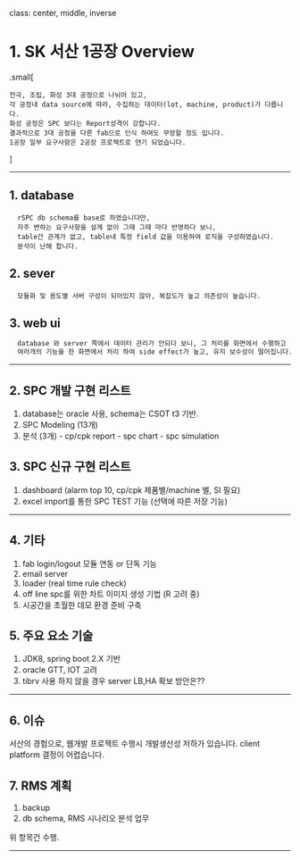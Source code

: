 class: center, middle, inverse

# 1. SK 서산 1공장 Overview

.small[
```terminal
전극, 조립, 화성 3대 공정으로 나뉘어 있고,
각 공정내 data source에 따라, 수집하는 데이터(lot, machine, product)가 다릅니다.
화성 공정은 SPC 보다는 Report성격이 강합니다.
결과적으로 3대 공정을 다른 fab으로 인식 하여도 무방할 정도 입니다.
1공장 일부 요구사항은 2공장 프로젝트로 연기 되었습니다.
```
]

---

## 1. database

```terminal
  rSPC db schema를 base로 하였습니다만,
  자주 변하는 요구사항을 설계 없이 그때 그때 마다 반영하다 보니,
  table간 관계가 없고, table내 특정 field 값을 이용하여 로직을 구성하였습니다.
  분석이 난해 합니다.
```

## 2. sever

```terminal
  모듈화 및 용도별 서버 구성이 되어있지 않아, 복잡도가 높고 의존성이 높습니다.
```

## 3. web ui

```sh
  database 와 server 쪽에서 데이터 관리가 안되다 보니, 그 처리를 화면에서 수행하고 있습니다.
  여러개의 기능을 한 화면에서 처리 하여 side effect가 높고, 유지 보수성이 떨어집니다.
```

---

## 2. SPC 개발 구현 리스트

  1. database는 oracle 사용, schema는 CSOT t3 기반.
  2. SPC Modeling (13개)
  3. 분석 (3개)
    - cp/cpk report
    - spc chart
    - spc simulation

## 3. SPC 신규 구현 리스트

  1. dashboard (alarm top 10, cp/cpk  제품별/machine 별, SI 필요)
  2. excel import를 통한 SPC TEST 기능 (선택에 따른 저장 기능)

---

## 4. 기타

  1. fab login/logout 모듈 연동 or 단독 기능
  2. email server
  3. loader (real time rule check)
  4. off line spc를 위한 차트 이미지 생성 기법 (R 고려 중)
  5. 시공간을 초월한 데모 환경 준비 구축

## 5. 주요 요소 기술

  1. JDK8, spring boot 2.X 기반
  2. oracle GTT, IOT 고려
  3. tibrv 사용 하지 않을 경우 server LB,HA 확보 방안은??

--- 

## 6. 이슈

  서산의 경험으로, 웹개발 프로젝트 수행시 개발생산성 저하가 있습니다.
  client platform 결정이 어렵습니다.

## 7. RMS 계획

1. backup
2. db schema, RMS 시나리오 분석 업무

위 항목건 수행.

---